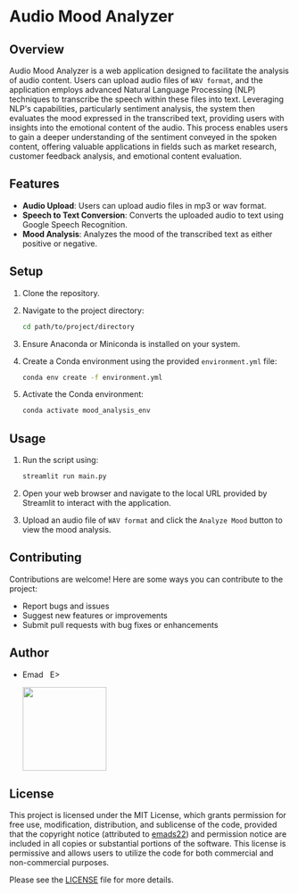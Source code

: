 # Audio Mood Analyzer

## Overview
Audio Mood Analyzer is a web application designed to facilitate the analysis of audio content. Users can upload audio files of `WAV format`, and the application employs advanced Natural Language Processing (NLP) techniques to transcribe the speech within these files into text. Leveraging NLP's capabilities, particularly sentiment analysis, the system then evaluates the mood expressed in the transcribed text, providing users with insights into the emotional content of the audio. This process enables users to gain a deeper understanding of the sentiment conveyed in the spoken content, offering valuable applications in fields such as market research, customer feedback analysis, and emotional content evaluation.

## Features
- **Audio Upload**: Users can upload audio files in mp3 or wav format.
- **Speech to Text Conversion**: Converts the uploaded audio to text using Google Speech Recognition.
- **Mood Analysis**: Analyzes the mood of the transcribed text as either positive or negative.

## Setup
1. Clone the repository.
2. Navigate to the project directory:

   ```bash
   cd path/to/project/directory
   ```

3. Ensure Anaconda or Miniconda is installed on your system.
4. Create a Conda environment using the provided `environment.yml` file:

   ```bash
   conda env create -f environment.yml
   ```

5. Activate the Conda environment:

   ```bash
   conda activate mood_analysis_env
   ```

## Usage
1. Run the script using:
    
   ```bash
   streamlit run main.py
   ```

2. Open your web browser and navigate to the local URL provided by Streamlit to interact with the application.
3. Upload an audio file of `WAV format` and click the `Analyze Mood` button to view the mood analysis.

## Contributing
Contributions are welcome! Here are some ways you can contribute to the project:
- Report bugs and issues
- Suggest new features or improvements
- Submit pull requests with bug fixes or enhancements

## Author
- Emad &nbsp; E>
  
  [<img src="https://img.shields.io/badge/GitHub-Profile-blue?logo=github" width="150">](https://github.com/emads22)

## License
This project is licensed under the MIT License, which grants permission for free use, modification, distribution, and sublicense of the code, provided that the copyright notice (attributed to [emads22](https://github.com/emads22)) and permission notice are included in all copies or substantial portions of the software. This license is permissive and allows users to utilize the code for both commercial and non-commercial purposes.

Please see the [LICENSE](LICENSE) file for more details.